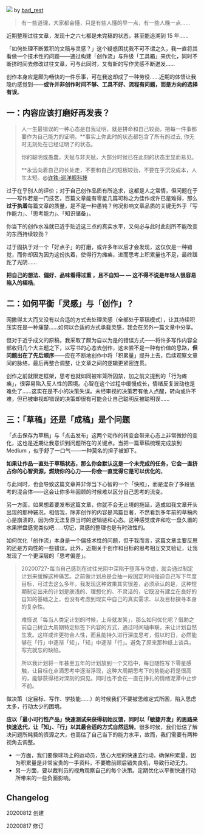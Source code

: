 ![](https://raw.githubusercontent.com/onlinepic/Image-hosting-service/master/img/men%20sit%20in%20bench%20and%20writting%20for%20stimulate%20health%20and%20brain%20design%20se.jpg)
by [bad_rest](https://dribbble.com/naufalabdura)

> 有一些道理，大家都会懂，只是有些人懂的早一点，有一些人晚一点……

近期整理过往文章，发现十之六七都是未完稿的状态，甚至能追溯到 15 年……

「如何处理不断累积的文稿与灵感？」这个疑惑困扰我不可不谓之久，我一直将其看做一个技术性的问题——通过构建「创作流」与升级「工具箱」来优化，同时不断挤时间去修改过往文章，可与此同时，又有新的写作灵感不断迸发……

创作本身应是颇为畅快的一件乐事，可在我这却成了一种劳役……近期的体悟让我隐约感觉到——**或许并非创作时间不够、工具不好、流程有问题，而是方向的选择有误**。

## 一：内容应该打磨好再发表？

> 人一生最错误的一种心态是自我证明，就是拼命和自己较劲，把每一件事都要作为自己能力的证明，**事实上你此时的状态都包含了所有的过去, 你无时无刻处在已经证明了的状态。
> 
> 你的聪明或愚蠢，天赋与非天赋，大部分时候已在此刻的状态里显而易见。
> 
> **永远向着自己的长处走，不要和自己的短板较劲，不要在乎沉没成本，人生太短。@[许铁-巡洋舰科技](https://www.zhihu.com/people/hun-dun-xun-yang-jian)

过于在乎别人的评价；对于自己创作品质有所追求，这都是人之常情，但问题在于——写作若是一门技艺，百篇文章能有零星几篇可称之为佳作或许已是难得，那么**过于执着**每篇文章的质量，是不是一种愚钝？何况影响文章品质的关键无外乎「写作能力」、「思考能力」、「知识储备」。

你当下的创作水准就已近乎贴近这三点的真实水平，又何必与此时此刻所不能改变的东西持续较劲？

过于固执于对一个「好点子」的打磨，或许多年以后才会发现，这仅仅是一种错觉，而你却因为因为这份执着，使得行为瘫痪，进而思考上积累量也不足，最终蹉跎了光阴……

**把自己的想法、偏好、品味看得过重 ，且不自知— — 这不得不说是年轻人很容易陷入的桎梏**。

## 二：如何平衡「灵感」与「创作」？

网撒得太大而又没有以合适的方式去处理灵感（全部处于草稿模式），让其持续积压实在是一种痛楚……如何以合适的方式承载灵感，我会在另外一篇文章中分享。

但对于近乎成文的原稿，我采取了颇为自以为是的错误方式——将许多写作内容全部收归几个大主题之下，以写书的心态去创作，这未尝不是一种有价值的思路，**但问题出在了先后顺序**——应在不断地创作中将「积累量」提升上去，后续观察文章间的脉络，最后再整合调整，让文章之间的逻辑更紧密连贯。

创作之前就限定框架，思考也就如同被牢笼所囚禁，加之前文提到的「行为瘫痪」，很容易陷入反人性的困境。心智在这个过程中缓慢成长，情绪反复波动也是难免了……这实在是不小的决策失误。未经审视的决策若有他人点醒，转向或许不难，但已被审视却错误的决策却很有可能会让自己聪明反被聪明误……

## 三：「草稿」还是「成稿」是个问题

「点击保存为草稿」与「点击发布」这两个动作的转变会带来心态上非常微妙的变化，这也是近期让我意识到问题所在的关键点。当把一篇草稿梳理完成放到 Medium ，似乎舒了一口气——一种莫名的担子被卸下。

**如果让作品一直处于草稿状态，那么你会默认这是一个未完成的任务，它会一直挤占你的心智资源，燃烧你的心力——你会一直觉得它是可以优化的**。

与此同时，也会导致这篇文章并非你当下心智的一个「快照」，而是混杂了多段思考的混合体——这会让你多年回顾的时候难以区分自己思考的流变。

另一方面，如果想着要发布这篇文章，你就不会无止境的拖延，造成如我文章开头出现的那种窘况，相信我，除非创作的内容是鸿篇巨著，不然看到多年前的草稿内心是崩溃的，因为你无法复原当时的逻辑链和心态。这种感觉或许和吃一盘久置的水果拼盘感觉类似吧……切记，灵感的整理也是有时效性的。

如何优化「创作流」本身是一个偏技术性的问题，但于我而言，这篇文章主要反思的还是方向性的一些错误。此外，近期关于创作和目标的思考相互交叉验证，让我发现了一个更深层的「思考偏差」。

> 20200727-每当自己感到在过往光阴中深陷于堕落与空虚，就会通过制定计划来缓解这种痛苦。之前做计划总是会抽一段固定时间强迫自己写下年度目标，可过去这么多年，我发现这种效果其实很差，必须承认的是，这种短期制定出来的计划是肤浅的、理想化的、不灵活的，它既没有建立在良好的自知的基础之上，也没有考虑到现实中自己的真实需求、以及目标探寻本身的复杂性。
> 
> 难怪说「每当人类定计划的时候，上帝就发笑」，那么如何优化呢？借助之前自己树立大周期特定标签下内容的方式，通过时间轴串联，来让计划自然生发。这样或许更符合人性，而且能持久进行深度思考，假以时日，必然能够在「行」中逐渐「知」，「知」中逐渐「行」。避免了原来那种纸上谈兵，写完就忘的缺陷。
> 
> 所以我计划将一年甚至五年的计划放到一个文档中，每日随性写下零星感触，让目标在点滴思考中逐渐浮现，这种大周期思考下的势能必将是很高的，能够获得相对深刻的洞见。同时也不会在一直在挣扎的情绪泥潭中止步不前。

做决策（定目标、写作、学技能……）的时候我们不要被思维定式所困，陷入思虑太多，行动太少的困境。

**应以「最小可行性产品」快速测试来获得初始反馈，同时以「敏捷开发」的思路来快速迭代，让「知」、「行」以其最合适的方式自然运转**。很多时候，我们低估了解决问题所耗费的资源之大，也高估了自己当下的能力水平，故而，我们需要有两种视角去调整。

- 一方面，我们要像球场上的运动员，放心大胆的快速去行动，确保积累量，因为积累量是非常宝贵的一手资料，不要瞻前顾后错失良机，导致行动无力。
- 另一方面，要以裁判员的视角观察自己的每个决策。定期优化以平衡快速行动所带来的一些负面影响。

## Changelog

20200812 创建

20200817 修订
